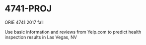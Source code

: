 # 4741-PROJ
ORIE 4741 2017 fall

Use basic information and reviews from Yelp.com to predict health inspection results in Las Vegas, NV
